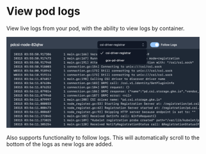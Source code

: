 # View pod logs

View live logs from your pod, with the ability to view logs by container.

![Pod Logs](./img/pod-logs.png)

Also supports functionality to follow logs. This will automatically scroll to the bottom of the logs as new logs are added.
